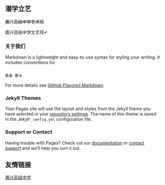 ## 潜学立艺

~~嘉兴高级中学艺术班~~

嘉兴高级中学文艺班✔

### 关于我们

Markdown is a lightweight and easy-to-use syntax for styling your writing. It includes conventions for

```markdown

蔡睿 曹冰
```

For more details see [GitHub Flavored Markdown](https://guides.github.com/features/mastering-markdown/).

### Jekyll Themes

Your Pages site will use the layout and styles from the Jekyll theme you have selected in your [repository settings](https://github.com/ezoah/qxly/settings/pages). The name of this theme is saved in the Jekyll `_config.yml` configuration file.

### Support or Contact

Having trouble with Pages? Check out our [documentation](https://docs.github.com/categories/github-pages-basics/) or [contact support](https://support.github.com/contact) and we’ll help you sort it out.

## 友情链接
[嘉兴高级中学](http://www.jxgjzx.net.cn/#)
